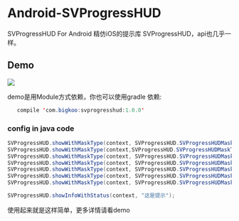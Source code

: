 # Android-SVProgressHUD
SVProgressHUD For Android
精仿iOS的提示库 SVProgressHUD，api也几乎一样。

## Demo
![](https://github.com/saiwu-bigkoo/Android-SVProgressHUD/blob/master/preview/svprogresshuddemo.gif)

demo是用Module方式依赖，你也可以使用gradle 依赖:
```java
   compile 'com.bigkoo:svprogresshud:1.0.0'
```

### config in java code
```java
SVProgressHUD.showWithMaskType(context, SVProgressHUD.SVProgressHUDMaskType.None);
SVProgressHUD.showWithMaskType(context,SVProgressHUD.SVProgressHUDMaskType.Black);
SVProgressHUD.showWithMaskType(context, SVProgressHUD.SVProgressHUDMaskType.BlackCancel);
SVProgressHUD.showWithMaskType(context, SVProgressHUD.SVProgressHUDMaskType.Clear);
SVProgressHUD.showWithMaskType(context, SVProgressHUD.SVProgressHUDMaskType.ClearCancel);
SVProgressHUD.showWithMaskType(context, SVProgressHUD.SVProgressHUDMaskType.Gradient);
SVProgressHUD.showWithMaskType(context, SVProgressHUD.SVProgressHUDMaskType.GradientCancel);
```
```java
SVProgressHUD.showInfoWithStatus(context, "这是提示");
```
使用起来就是这样简单，更多详情请看demo
